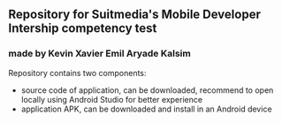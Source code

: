 ## Repository for Suitmedia's Mobile Developer Intership competency test
### made by Kevin Xavier Emil Aryade Kalsim

Repository contains two components:
- source code of application, can be downloaded, recommend to open locally using Android Studio for better experience
- application APK, can be downloaded and install in an Android device
